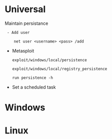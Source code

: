   # Universal
  
  Maintain persistance
   
    
     - Add user
  
        net user <username> <pass> /add

  - Metasploit
  
        exploit/windows/local/persistence
        
        exploit/windows/local/registry_persistence

        run persistence -h

  - Set a scheduled task

   
# Windows


# Linux
